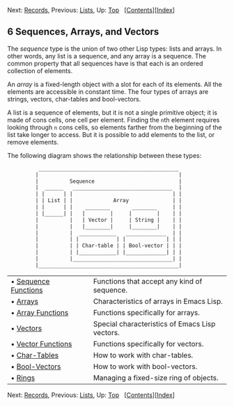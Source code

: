 

Next: [Records](Records.html), Previous: [Lists](Lists.html), Up: [Top](index.html)   \[[Contents](index.html#SEC_Contents "Table of contents")]\[[Index](Index.html "Index")]

## 6 Sequences, Arrays, and Vectors

The *sequence* type is the union of two other Lisp types: lists and arrays. In other words, any list is a sequence, and any array is a sequence. The common property that all sequences have is that each is an ordered collection of elements.

An *array* is a fixed-length object with a slot for each of its elements. All the elements are accessible in constant time. The four types of arrays are strings, vectors, char-tables and bool-vectors.

A list is a sequence of elements, but it is not a single primitive object; it is made of cons cells, one cell per element. Finding the `n`th element requires looking through `n` cons cells, so elements farther from the beginning of the list take longer to access. But it is possible to add elements to the list, or remove elements.

The following diagram shows the relationship between these types:

```lisp
          _____________________________________________
         |                                             |
         |          Sequence                           |
         |  ______   ________________________________  |
         | |      | |                                | |
         | | List | |             Array              | |
         | |      | |    ________       ________     | |
         | |______| |   |        |     |        |    | |
         |          |   | Vector |     | String |    | |
         |          |   |________|     |________|    | |
         |          |  ____________   _____________  | |
         |          | |            | |             | | |
         |          | | Char-table | | Bool-vector | | |
         |          | |____________| |_____________| | |
         |          |________________________________| |
         |_____________________________________________|
```

|                                                 |    |                                                |
| :---------------------------------------------- | -- | :--------------------------------------------- |
| • [Sequence Functions](Sequence-Functions.html) |    | Functions that accept any kind of sequence.    |
| • [Arrays](Arrays.html)                         |    | Characteristics of arrays in Emacs Lisp.       |
| • [Array Functions](Array-Functions.html)       |    | Functions specifically for arrays.             |
| • [Vectors](Vectors.html)                       |    | Special characteristics of Emacs Lisp vectors. |
| • [Vector Functions](Vector-Functions.html)     |    | Functions specifically for vectors.            |
| • [Char-Tables](Char_002dTables.html)           |    | How to work with char-tables.                  |
| • [Bool-Vectors](Bool_002dVectors.html)         |    | How to work with bool-vectors.                 |
| • [Rings](Rings.html)                           |    | Managing a fixed-size ring of objects.         |

Next: [Records](Records.html), Previous: [Lists](Lists.html), Up: [Top](index.html)   \[[Contents](index.html#SEC_Contents "Table of contents")]\[[Index](Index.html "Index")]
